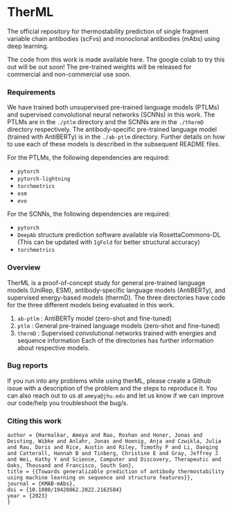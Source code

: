 # TherML

The official repository for thermostability prediction of single fragment variable chain antibodies (scFvs) and monoclonal antibodies (mAbs) using deep learning. 

The code from this work is made available here. The google colab to try this out will be out soon!
The pre-trained weights will be released for commercial and non-commercial use soon.


### Requirements

We have trained both unsupervised pre-trained language models (PTLMs) and supervised convolutional neural networks (SCNNs) in this work. The PTLMs are in the `./ptlm` directory and the SCNNs are in the `./thermD` directory respectively. The antibody-specific pre-trained language model (trained with AntiBERTy) is in the `./ab-ptlm` directory.
Further details on how to use each of these models is described in the subsequent README files. 

For the PTLMs, the following dependencies are required:

- `pytorch`
- `pytorch-lightning`
- `torchmetrics`
- `esm`
- `evo`

For the SCNNs, the following dependencies are required:

- `pytorch`
- `DeepAb` structure prediction software available via RosettaCommons-DL (This can be updated with `IgFold` for better structural accuracy)
- `torchmetrics`

### Overview

TherML is a proof-of-concept study for general pre-trained language models (UniRep, ESM), antibody-specific language models (AntiBERTy), and supervised energy-based models (thermD). The three directories have code for the three different models being evaluated in this work.
1. `ab-ptlm` : AntiBERTy model (zero-shot and fine-tuned)
2. `ptlm` : General pre-trained language models (zero-shot and fine-tuned)
3. `thermD` : Supervised convolutional networks trained with energies and sequence information
Each of the directories has further information about respective models.

### Bug reports

If you run into any problems while using therML, please create a Github issue with a description of the problem and the steps to reproduce it. You can also reach out to us at `ameya@jhu.edu` and let us know if we can improve our code/help you troubleshoot the bug/s.


### Citing this work

```@article{Harmalkar2023,
author = {Harmalkar, Ameya and Rao, Roshan and Honer, Jonas and Deisting, Wibke and Anlahr, Jonas and Hoenig, Anja and Czwikla, Julia and Rau, Doris and Rice, Austin and Riley, Timothy P and Li, Danqing and Catterall, Hannah B and Tinberg, Christine E and Gray, Jeffrey J and Wei, Kathy Y and Science, Computer and Discovery, Therapeutic and Oaks, Thousand and Francisco, South San},
title = {{Towards generalizable prediction of antibody thermostability using machine learning on sequence and structure features}},
journal = {KMAB-mAbs},
doi = {10.1080/19420862.2022.2163584}
year = {2023}
}
```
